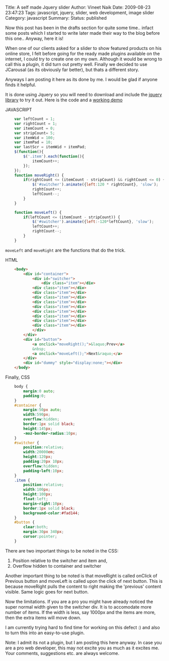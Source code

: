 Title: A self made Jquery slider
Author: Vineet Naik
Date: 2009-08-23 23:47:23
Tags: javascript, jquery, slider, web development, image slider
Category: javascript
Summary: 
Status: published

Now this post has been in the drafts section for quite some
time.. infact some posts which I started to write later made their way
to the blog before this one.. Anyway, here it is!

When one of our clients asked for a slider to show featured products
on his online store, I felt before going for the ready made plugins
available on the internet, I could try to create one on my
own. Although it would be wrong to call this a plugin, it did turn out
pretty well. Finally we decided to use JCarousal (as its obviously far
better), but thats a different story.

Anyways I am posting it here as its done by me. I would be glad if
anyone finds it helpful.

It is done using Jquery so you will need to download and include the
[jquery library](http://docs.jquery.com/Downloading_jQuery) to try it
out. Here is the code and a
[working demo](http://www.noiseokplease.com/slider/test.html)

JAVASCRIPT

```javascript
    var leftCount = 1;
    var rightCount = 1;
    var itemCount = 0;
    var stripCount= 5;
    var itemWid = 100;
    var itemPad = 10;
    var lastScr = itemWid + itemPad;
    $(function(){
        $('.item').each(function(){
            itemCount++;
        });
    });
    function moveRight() {
        if(rightCount <= (itemCount - stripCount) && rightCount <= 0) {
            $('#switcher').animate({left:120 * rightCount}, 'slow');        
            rightCount++;
            leftCount--;
        }
    }

    function moveLeft() {
        if(leftCount <= (itemCount - stripCount)) {
            $('#switcher').animate({left:-120*leftCount}, 'slow');
            leftCount++;
            rightCount--;
        }
    }
```

``moveLeft`` and ``moveRight`` are the functions that do the trick.

HTML

```html
    <body>
        <div id="container">
            <div id="switcher">
                <div class="item"></div>
    	    <div class="item"></div>
    	    <div class="item"></div>
    	    <div class="item"></div>
    	    <div class="item"></div>
    	    <div class="item"></div>
    	    <div class="item"></div>
    	    <div class="item"></div>
    	    <div class="item"></div>
    	    <div class="item"></div>
            </div>
        </div>
        <div id="button">
            <a onclick="moveRight();">&laquo;Prev</a>
            &nbsp;
            <a onclick="moveLeft();">Next&raquo;</a>
        </div>
        <div id="dummy" style="display:none;"></div> 
    </body>
```

Finally, CSS

```css
    body {
        margin:0 auto;
        padding:0;
    }
    #container {
        margin:50px auto;
        width:590px;
        overflow:hidden;
        border:1px solid black;
        height:145px;
        -moz-border-radius:10px;
    }
    #switcher {
        position:relative;
        width:20000em;
        height:120px;
        padding:20px 10px;
        overflow:hidden;
        padding-left:10px;
    }
    .item {
        position:relative;
        width:100px;
        height:100px;
        float:left;
        margin-right:10px;
        border:1px solid black;
        background-color:#fad144;
    }
    #button {
        clear:both;
        margin:30px 340px;
        cursor:pointer;
    }
```

There are two important things to be noted in the CSS:

1. Position relative to the switcher and item and,
2. Overflow hidden to container and switcher

Another important thing to be noted is that moveRight is called
onClick of Previous button and moveLeft is called upon the click of
next button. This is because moveRight pulls the content to right
making the 'previous' content visible. Same logic goes for next
button.

Now the limitations. If you are a pro you might have already noticed
the super normal width given to the switcher div. It is to accomodate
more number of items. If the width is less, say 1000px and the items
are more, then the extra items will move down.

I am currently trying hard to find time for working on this defect :)
and also to turn this into an easy-to-use plugin.

Note: I admit its not a plugin, but I am posting this here anyway. In
case you are a pro web developer, this may not excite you as much as
it excites me. Your comments, suggestions etc. are always welcome.
